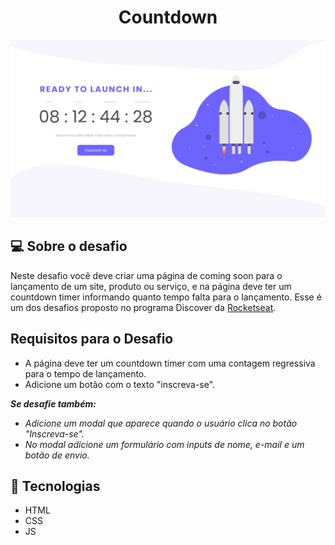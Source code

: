 <h1 align="center">Countdown</h1>

<img src="./assets/Countdown.jpg" alt="Countdown" />

## 💻 Sobre o desafio

Neste desafio você deve criar uma página de coming soon para o lançamento de um site, produto ou serviço, e na página deve ter um countdown timer informando quanto tempo falta para o lançamento.
Esse é um dos desafios proposto no programa Discover da [Rocketseat](https://rocketseat.com.br/discover).

## Requisitos para o Desafio

- A página deve ter um countdown timer com uma contagem regressiva para o tempo de lançamento.
- Adicione um botão com o texto "inscreva-se".

**_Se desafie também:_**

- _Adicione um modal que aparece quando o usuário clica no botão "Inscreva-se"._
- _No modal adicione um formulário com inputs de nome, e-mail e um botão de envio._

## :rocket: Tecnologias

- HTML
- CSS
- JS
